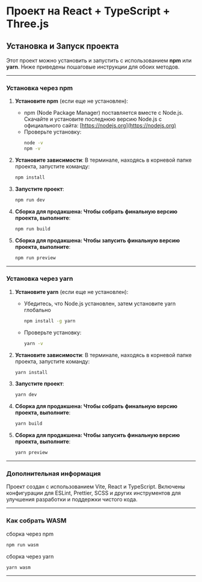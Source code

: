 # Проект на React + TypeScript + Three.js

## Установка и Запуск проекта

Этот проект можно установить и запустить с использованием **npm** или **yarn**. Ниже приведены пошаговые инструкции для обоих методов.

---

### Установка через npm

1. **Установите npm** (если еще не установлен):

   - npm (Node Package Manager) поставляется вместе с Node.js. Скачайте и установите последнюю версию Node.js с официального сайта: [https://nodejs.org](https://nodejs.org)
   - Проверьте установку:
     ```bash
     node -v
     npm -v
     ```

2. **Установите зависимости**:
   В терминале, находясь в корневой папке проекта, запустите команду:

   ```bash
   npm install
   ```

3. **Запустите проект**:

   ```bash
   npm run dev
   ```

4. **Сборка для продакшена: Чтобы собрать финальную версию проекта, выполните**:

   ```bash
   npm run build
   ```

5. **Сборка для продакшена: Чтобы запусить финальную версию проекта, выполните**:
   ```bash
   npm run preview
   ```

---

### Установка через yarn

1. **Установите yarn** (если еще не установлен):

   - Убедитесь, что Node.js установлен, затем установите yarn глобально
     ```bash
     npm install -g yarn
     ```
   - Проверьте установку:
     ```bash
     yarn -v
     ```

2. **Установите зависимости**:
   В терминале, находясь в корневой папке проекта, запустите команду:

   ```bash
   yarn install
   ```

3. **Запустите проект**:

   ```bash
   yarn dev
   ```

4. **Сборка для продакшена: Чтобы собрать финальную версию проекта, выполните**:

   ```bash
   yarn build
   ```

5. **Сборка для продакшена: Чтобы запусить финальную версию проекта, выполните**:
   ```bash
   yarn preview
   ```

---

### Дополнительная информация

Проект создан с использованием Vite, React и TypeScript. Включены конфигурации для ESLint, Prettier, SCSS и других инструментов для улучшения разработки и поддержки чистого кода.

---

### Как собрать WASM

сборка через npm

```bash
npm run wasm
```

сборка через yarn

```bash
yarn wasm
```

---
